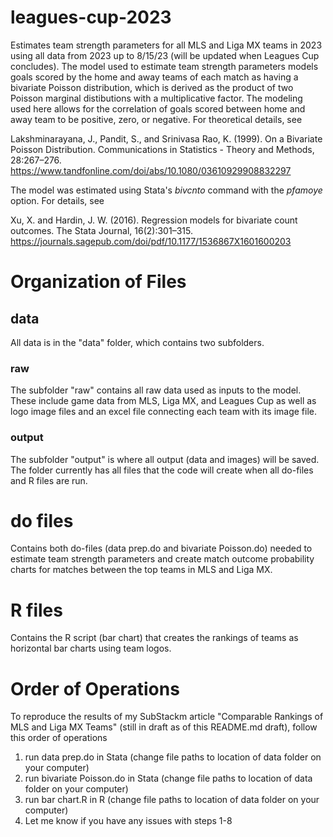 # leagues-cup-2023
Estimates team strength parameters for all MLS and Liga MX teams in 2023 using all data from 2023 up to 8/15/23 (will be updated when Leagues Cup concludes). The model used to estimate team strength parameters models goals scored by the home and away teams of each match as having a bivariate Poisson distribution, which is derived as the product of two Poisson marginal distibutions with a multiplicative factor. The modeling used here allows for the correlation of goals scored between home and away team to be positive, zero, or negative. For theoretical details, see 

Lakshminarayana, J., Pandit, S., and Srinivasa Rao, K. (1999). On a Bivariate Poisson Distribution. Communications in Statistics - Theory and Methods, 28:267–276.
https://www.tandfonline.com/doi/abs/10.1080/03610929908832297

The model was estimated using Stata's _bivcnto_ command with the _pfamoye_ option. For details, see

Xu, X. and Hardin, J. W. (2016). Regression models for bivariate count outcomes. The Stata Journal, 16(2):301–315.
https://journals.sagepub.com/doi/pdf/10.1177/1536867X1601600203

# Organization of Files

## data

All data is in the "data" folder, which contains two subfolders.

### raw

The subfolder "raw" contains all raw data used as inputs to the model. These include game data from MLS, Liga MX, and Leagues Cup as well as logo image files and an excel file connecting each team with its image file.

### output

The subfolder "output" is where all output (data and images) will be saved. The folder currently has all files that the code will create when all do-files and R files are run.

# do files

Contains both do-files (data prep.do and bivariate Poisson.do) needed to estimate team strength parameters and create match outcome probability charts for matches between the top teams in MLS and Liga MX.

# R files

Contains the R script (bar chart) that creates the rankings of teams as horizontal bar charts using team logos.

# Order of Operations
To reproduce the results of my SubStackm article "Comparable Rankings of MLS and Liga MX Teams" (still in draft as of this README.md draft), follow this order of operations
   
1. run data prep.do in Stata (change file paths to location of data folder on your computer)
2. run bivariate Poisson.do in Stata (change file paths to location of data folder on your computer)
3. run bar chart.R in R (change file paths to location of data folder on your computer)
4. Let me know if you have any issues with steps 1-8
